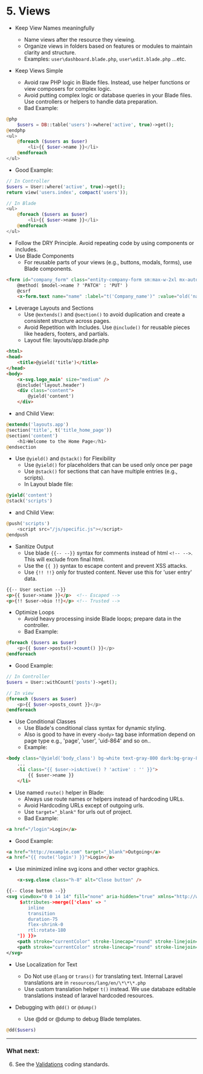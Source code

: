 # 5. Views
- Keep View Names meaningfully
  - Name views after the resource they viewing.
  - Organize views in folders based on features or modules to maintain clarity and structure.
  - Examples: `user\dashboard.blade.php`, `user\edit.blade.php` ...etc.

- Keep Views Simple
  - Avoid raw PHP logic in Blade files. Instead, use helper functions or view composers for complex logic.
  - Avoid putting complex logic or database queries in your Blade files. Use controllers or helpers to handle data preparation.
  - Bad Example:

```php
@php
	$users = DB::table('users')->where('active', true)->get();
@endphp
<ul>
	@foreach ($users as $user)
		<li>{{ $user->name }}</li>
	@endforeach
</ul>
```

  - Good Example:

```php
// In Controller
$users = User::where('active', true)->get();
return view('users.index', compact('users'));

// In Blade
<ul>
	@foreach ($users as $user)
		<li>{{ $user->name }}</li>
	@endforeach
</ul>
```

- Follow the DRY Principle. Avoid repeating code by using components or includes.
- Use Blade Components
  - For reusable parts of your views (e.g., buttons, modals, forms), use Blade components.

```html
<form id="company_form" class="entity-company-form sm:max-w-2xl mx-auto mt-5" method="POST" action="{{ route('company.update', $model) }}">
	@method( $model->name ? 'PATCH' : 'PUT' )
	@csrf
	<x-form.text name="name" :label="t('Company_name')" :value="old('name', $model->name ?? '')" :required="true" />
```

- Leverage Layouts and Sections
  - Use `@extends()` and `@section()` to avoid duplication and create a consistent structure across pages.
  - Avoid Repetition with Includes. Use `@include()` for reusable pieces like headers, footers, and partials.
  - Layout file: layouts/app.blade.php
```html
<html>
<head>
	<title>@yield('title')</title>
</head>
<body>
	<x-svg.logo_main' size="medium" />
	@include('layout.header')
	<div class="content">
		@yield('content')
	</div>
```

  - and Child View: 

```php
@extends('layouts.app')
@section('title', t('title_home_page'))
@section('content')
	<h1>Welcome to the Home Page</h1>
@endsection
```

- Use `@yield()` and `@stack()` for Flexibility
  - Use `@yield()` for placeholders that can be used only once per page
  - Use `@stack()` for sections that can have multiple entries (e.g., scripts).
  - In Layout blade file:

```php
@yield('content')
@stack('scripts')
```
  - and Child View: 

```php
@push('scripts')
	<script src="/js/specific.js"></script>
@endpush
```

- Sanitize Output
  - Use blade `{{-- --}}` syntax for comments instead of html `<!-- -->`. This will exclude from final html.
  - Use the `{{ }}` syntax to escape content and prevent XSS attacks.
  - Use `{!! !!}` only for trusted content. Never use this for 'user entry' data.

```html
{{-- User section --}}
<p>{{ $user->name }}</p>  <!-- Escaped -->
<p>{!! $user->bio !!}</p> <!-- Trusted -->
```

- Optimize Loops
  - Avoid heavy processing inside Blade loops; prepare data in the controller.
  - Bad Example:

```php
@foreach ($users as $user)
    <p>{{ $user->posts()->count() }}</p>
@endforeach
```

  - Good Example:

```php
// In Controller
$users = User::withCount('posts')->get();

// In view
@foreach ($users as $user)
	<p>{{ $user->posts_count }}</p>
@endforeach
```

- Use Conditional Classes
  - Use Blade's conditional class syntax for dynamic styling.
  - Also is good to have in every `<body>` tag base information depend on page type e.g., 'page', 'user', 'uid-864' and so on..
  - Example:

```html
<body class="@yield('body_class') bg-white text-gray-800 dark:bg-gray-800 dark:text-gray-200">
	...
	<li class="{{ $user->isActive() ? 'active' : '' }}">
		{{ $user->name }}
	</li>
```

- Use named `route()` helper in Blade:
  - Always use route names or helpers instead of hardcoding URLs.
  - Avoid Hardcoding URLs except of outgoing urls. 
  - Use `target="_blank"` for urls out of project.
  - Bad Example:

```html
<a href="/login">Login</a>
```

  - Good Example:

```html
<a href="http://example.com" target="_blank">Outgoing</a>
<a href="{{ route('login') }}">Login</a>
```

- Use minimized inline svg icons and other vector graphics.

```html
	<x-svg.close class="h-8" alt="Close button" />
```

```xml
{{-- Close button --}}
<svg viewBox="0 0 14 14" fill="none" aria-hidden="true" xmlns="http://www.w3.org/2000/svg" {{
	 $attributes->merge(['class' => "
		inline
		transition
		duration-75
		flex-shrink-0
		rtl:rotate-180
	"]) }}>
	<path stroke="currentColor" stroke-linecap="round" stroke-linejoin="round" stroke-width="2" d="M1 0.999939L13 13" />
	<path stroke="currentColor" stroke-linecap="round" stroke-linejoin="round" stroke-width="2" d="M1 13L13 0.99996" />
</svg>
```


- Use Localization for Text
  - Do Not use `@lang` or `trans()` for translating text. Internal Laravel translations are in `resources/lang/en/\*\*\*.php`
  - Use custom translation helper `t()` instead. We use databaze editable translations instead of laravel hardcoded resources.

- Debugging with `@dd()` or `@dump()`
  - Use @dd or @dump to debug Blade templates.

```php
@dd($users)
```


---
### What next:
6. See the [Validations](https://github.com/bohumer/coding-standard/blob/main/coding-standard/docs/6_validations.md) coding standards.
